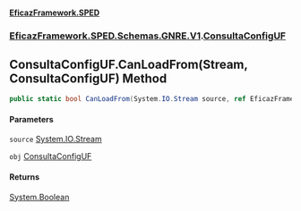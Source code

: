 #### [EficazFramework.SPED](EficazFrameworkSPED.md 'EficazFramework SPED')
### [EficazFramework.SPED.Schemas.GNRE.V1](EficazFramework.SPED.Schemas.GNRE.V1.md 'EficazFramework.SPED.Schemas.GNRE.V1').[ConsultaConfigUF](EficazFramework.SPED.Schemas.GNRE.V1/ConsultaConfigUF.md 'EficazFramework.SPED.Schemas.GNRE.V1.ConsultaConfigUF')

## ConsultaConfigUF.CanLoadFrom(Stream, ConsultaConfigUF) Method

```csharp
public static bool CanLoadFrom(System.IO.Stream source, ref EficazFramework.SPED.Schemas.GNRE.V1.ConsultaConfigUF obj);
```
#### Parameters

<a name='EficazFramework.SPED.Schemas.GNRE.V1.ConsultaConfigUF.CanLoadFrom(System.IO.Stream,EficazFramework.SPED.Schemas.GNRE.V1.ConsultaConfigUF).source'></a>

`source` [System.IO.Stream](https://docs.microsoft.com/en-us/dotnet/api/System.IO.Stream 'System.IO.Stream')

<a name='EficazFramework.SPED.Schemas.GNRE.V1.ConsultaConfigUF.CanLoadFrom(System.IO.Stream,EficazFramework.SPED.Schemas.GNRE.V1.ConsultaConfigUF).obj'></a>

`obj` [ConsultaConfigUF](EficazFramework.SPED.Schemas.GNRE.V1/ConsultaConfigUF.md 'EficazFramework.SPED.Schemas.GNRE.V1.ConsultaConfigUF')

#### Returns
[System.Boolean](https://docs.microsoft.com/en-us/dotnet/api/System.Boolean 'System.Boolean')
